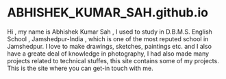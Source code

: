 # ABHISHEK_KUMAR_SAH.github.io
Hi , my name is Abhishek Kumar Sah , I used to study in D.B.M.S. English School , Jamshedpur-India , which is one of the most reputed school in Jamshedpur. I love to make drawings, sketches, paintings etc. and I also have a greate deal of knowledge in photography, I had also made many projects related to technical stuffes, this site contains some of my projects. This is the site where you can get-in touch with me.
